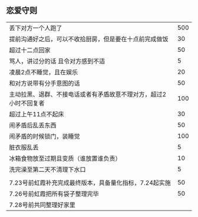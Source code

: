 ##  恋爱守则

|                                                              |      |
| ------------------------------------------------------------ | ---- |
| 丢下对方一个人跑了                                           | 500  |
| 提前沟通好之后，可以不收拾厨房，但是要在十点前完成做饭       | 30   |
| 超过十二点回家                                               | 50   |
| 骂人，讲过分的话 且令对方感到不适                            | 5    |
| 凌晨2点不睡觉，且在娱乐                                      | 20   |
| 和对方说带有分手意图的话                                     | 50   |
| 主动拉黑、退群、不接电话或者有矛盾故意不理对方，超过2小时不回复者 | 100  |
| 超过上午11点不起床                                           | 30   |
| 闹矛盾后乱丢东西                                             | 50   |
| 闹矛盾的时候锁门，装睡觉                                     | 100  |
| 脏衣服乱丢                                                   | 5    |
| 冰箱食物放至过期且变质（谁放置谁负责）                       | 10   |
| 洗完澡至第二天不清理下水口                                   | 5    |
|                                                              |      |
| 7.23号前虹霞补充完成最终版本，具备量化指标，7.24起实施       | 50   |
| 7.26号前虹霞把所有袋子整理完毕                               | 50   |
| 7.28号前共同整理好家里                                       |      |



